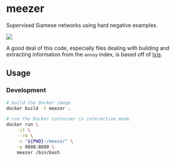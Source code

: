 # meezer
Supervised Siamese networks using hard negative examples.

![](https://i.redd.it/fq6l78zdlow21.jpg)

A good deal of this code, especially files dealing with building and extracting information from the `annoy` index, is based off of [Ivis](https://github.com/beringresearch/ivis).

## Usage

### Development

```bash
# build the Docker image
docker build -t meezer .

# run the Docker container in interactive mode.
docker run \
    -it \
    --rm \
    -v "${PWD}:/meezer" \
    -p 8888:8888 \
    meezer /bin/bash
```
